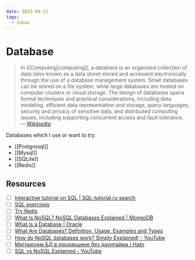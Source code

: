 ```yaml
---
date: 2023-09-21
tags:
  - inbox
---
```


# Database

>  In [[Computing|computing]], a database is an organized collection of data
>  (also known as a data store) stored and accessed electronically through the
>  use of a database management system. Small databases can be stored on a file
>  system, while large databases are hosted on computer clusters or cloud
>  storage. The design of databases spans formal techniques and practical
>  considerations, including data modeling, efficient data representation and
>  storage, query languages, security and privacy of sensitive data, and
>  distributed computing issues, including supporting concurrent access and
>  fault tolerance.\
> — <cite>[Wikipedia](https://en.wikipedia.org/wiki/Database)</cite>

Databases which I use or want to try:

- [[Postgresql]]
- [[Mysql]]
- [[SQLite]]
- [[Redis]]

## Resources

- [ ] [Interactive tutorial on SQL | SQL-tutorial.ru search](http://www.sql-tutorial.ru/en/content.html)
- [ ] [SQL exercises](https://sql-ex.ru/)
- [ ] [Try Redis](https://try.redis.io/)
- [ ] [What Is NoSQL? NoSQL Databases Explained | MongoDB](https://www.mongodb.com/nosql-explained)
- [ ] [What Is a Database | Oracle](https://www.oracle.com/database/what-is-database/)
- [ ] [What Are Databases? Definition, Usage, Examples and Types](https://www.prisma.io/dataguide/intro/what-are-databases)
- [ ] [How do NoSQL databases work? Simply Explained! - YouTube](https://www.youtube.com/watch?v=0buKQHokLK8)
- [ ] [Мигрируем БД в продакшене без даунтайма / Habr](https://habr.com/en/articles/664028/)
- [ ] [SQL vs NoSQL Explained - YouTube](https://www.youtube.com/watch?v=ruz-vK8IesE)
